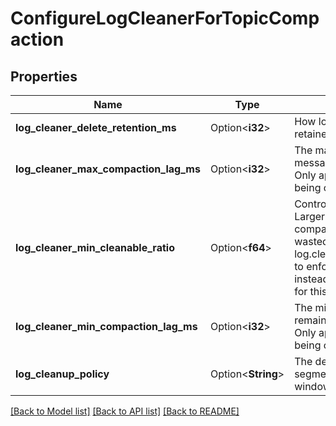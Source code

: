 # ConfigureLogCleanerForTopicCompaction

## Properties

Name | Type | Description | Notes
------------ | ------------- | ------------- | -------------
**log_cleaner_delete_retention_ms** | Option<**i32**> | How long are delete records retained? | [optional]
**log_cleaner_max_compaction_lag_ms** | Option<**i32**> | The maximum amount of time message will remain uncompacted. Only applicable for logs that are being compacted | [optional]
**log_cleaner_min_cleanable_ratio** | Option<**f64**> | Controls log compactor frequency. Larger value means more frequent compactions but also more space wasted for logs. Consider setting log.cleaner.max.compaction.lag.ms to enforce compactions sooner, instead of setting a very high value for this option. | [optional]
**log_cleaner_min_compaction_lag_ms** | Option<**i32**> | The minimum time a message will remain uncompacted in the log. Only applicable for logs that are being compacted. | [optional]
**log_cleanup_policy** | Option<**String**> | The default cleanup policy for segments beyond the retention window | [optional]

[[Back to Model list]](../README.md#documentation-for-models) [[Back to API list]](../README.md#documentation-for-api-endpoints) [[Back to README]](../README.md)


